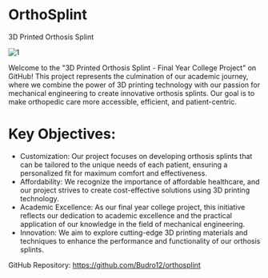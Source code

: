 # OrthoSplint
  3D Printed Orthosis Splint
  
![1](https://github.com/Budro12/orthosplint/assets/59764894/30be6f19-5203-4d90-a131-81c1eac84c79)


Welcome to the "3D Printed Orthosis Splint - Final Year College Project" on GitHub! This project represents the culmination of our academic journey, where we combine the power of 3D printing technology with our passion for mechanical engineering to create innovative orthosis splints. Our goal is to make orthopedic care more accessible, efficient, and patient-centric.

# Key Objectives:
  
  - Customization: Our project focuses on developing orthosis splints that can be tailored to the unique needs of each patient, ensuring a personalized fit for maximum comfort and effectiveness.
  - Affordability: We recognize the importance of affordable healthcare, and our project strives to create cost-effective solutions using 3D printing technology.
  - Academic Excellence: As our final year college project, this initiative reflects our dedication to academic excellence and the practical application of our knowledge in the field of mechanical engineering.
  - Innovation: We aim to explore cutting-edge 3D printing materials and techniques to enhance the performance and functionality of our orthosis splints.

GitHub Repository: https://github.com/Budro12/orthosplint
